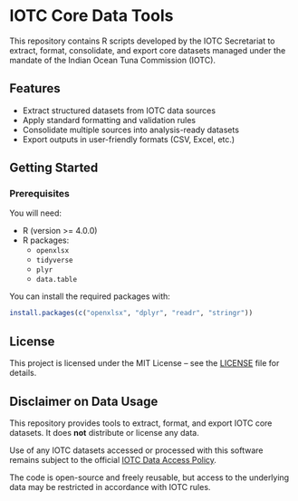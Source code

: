 # IOTC Core Data Tools

This repository contains R scripts developed by the IOTC Secretariat to extract, format, consolidate, and export core datasets managed under the mandate of the Indian Ocean Tuna Commission (IOTC).

## Features

- Extract structured datasets from IOTC data sources
- Apply standard formatting and validation rules
- Consolidate multiple sources into analysis-ready datasets
- Export outputs in user-friendly formats (CSV, Excel, etc.)

## Getting Started

### Prerequisites

You will need:

- R (version >= 4.0.0)
- R packages:
  - `openxlsx`
  - `tidyverse`
  - `plyr`
  - `data.table`

You can install the required packages with:

```r
install.packages(c("openxlsx", "dplyr", "readr", "stringr"))
```

## License

This project is licensed under the MIT License – see the [LICENSE](./LICENSE) file for details.

## Disclaimer on Data Usage

This repository provides tools to extract, format, and export IOTC core datasets. It does **not** distribute or license any data.

Use of any IOTC datasets accessed or processed with this software remains subject to the official [IOTC Data Access Policy](https://iotc.org/data/datasets).

The code is open-source and freely reusable, but access to the underlying data may be restricted in accordance with IOTC rules.
